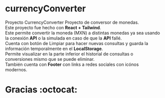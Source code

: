 # currencyConverter
Proyecto CurrencyConverter
Proyecto de conversor de monedas.<br>
Este proyecto fue hecho con <b>React + Tailwind</b>.<br>
Este permite convertir la moneda (MXN) a distintas monedas ya sea usando la conexión <b>API</b> o la simulada en caso de que la <b>API</b> fallé.<br>
Cuenta con botón de Limpiar para hacer nuevas consultas y guarda la información temporalmente en el <b>LocalStorage</b>.<br>
Permite visualizar en la parte inferior el historial de consultas o conversiones mismo que se puede eliminar.<br>
También cuenta con <b>Footer</b> con links a redes sociales con icónos modernos.

# Gracias :octocat:
